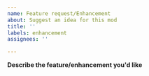 ```yaml
---
name: Feature request/Enhancement
about: Suggest an idea for this mod
title: ''
labels: enhancement
assignees: ''

---
```


**Describe the feature/enhancement you'd like**
